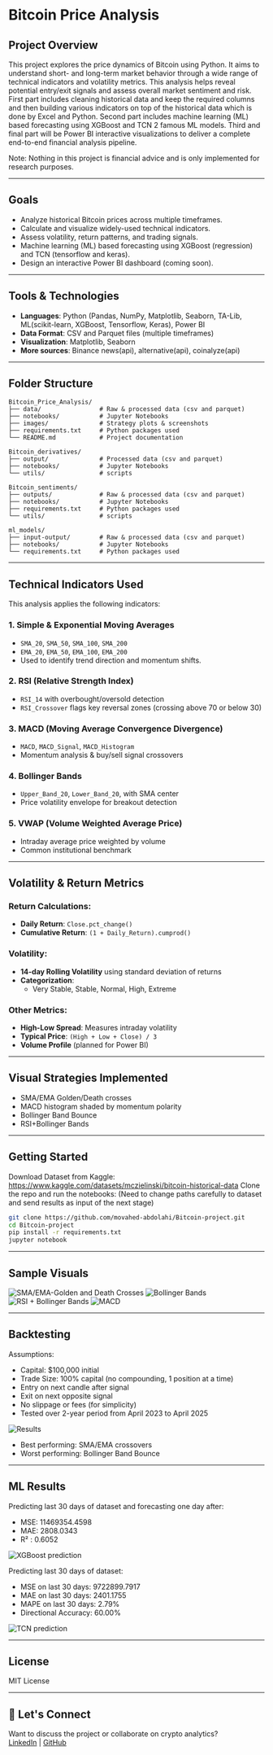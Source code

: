 #  Bitcoin Price Analysis

##  Project Overview

This project explores the price dynamics of Bitcoin using Python. It aims to understand short- and long-term market behavior through a wide range of technical indicators and volatility metrics. This analysis helps reveal potential entry/exit signals and assess overall market sentiment and risk.
First part includes cleaning historical data and keep the required columns and then building various indicators on top of the historical data which is done by Excel and Python. Second part includes machine learning (ML) based forecasting using XGBoost and TCN 2 famous ML models. Third and final part will be Power BI interactive visualizations to deliver a complete end-to-end financial analysis pipeline.

Note: Nothing in this project is financial advice and is only implemented for research purposes.

---

##  Goals

- Analyze historical Bitcoin prices across multiple timeframes.
- Calculate and visualize widely-used technical indicators.
- Assess volatility, return patterns, and trading signals.
- Machine learning (ML) based forecasting using XGBoost (regression) and TCN (tensorflow and keras).
- Design an interactive Power BI dashboard (coming soon).

---

##  Tools & Technologies

- **Languages**: Python (Pandas, NumPy, Matplotlib, Seaborn, TA-Lib, ML(scikit-learn, XGBoost, Tensorflow, Keras), Power BI
- **Data Format**: CSV and Parquet files (multiple timeframes)
- **Visualization**: Matplotlib, Seaborn
- **More sources**: Binance news(api), alternative(api), coinalyze(api)

---

##  Folder Structure

```
Bitcoin_Price_Analysis/
├── data/                # Raw & processed data (csv and parquet)
├── notebooks/           # Jupyter Notebooks
├── images/              # Strategy plots & screenshots
├── requirements.txt     # Python packages used
└── README.md            # Project documentation

Bitcoin_derivatives/
├── output/              # Processed data (csv and parquet)
├── notebooks/           # Jupyter Notebooks
└── utils/               # scripts

Bitcoin_sentiments/
├── outputs/             # Raw & processed data (csv and parquet)
├── notebooks/           # Jupyter Notebooks
├── requirements.txt     # Python packages used
└── utils/               # scripts

ml_models/
├── input-output/        # Raw & processed data (csv and parquet)
├── notebooks/           # Jupyter Notebooks
└── requirements.txt     # Python packages used
```

---

##  Technical Indicators Used

This analysis applies the following indicators:

### 1. **Simple & Exponential Moving Averages**
- `SMA_20`, `SMA_50`, `SMA_100`, `SMA_200`
- `EMA_20`, `EMA_50`, `EMA_100`, `EMA_200`
-  Used to identify trend direction and momentum shifts.

### 2. **RSI (Relative Strength Index)**
- `RSI_14` with overbought/oversold detection
- `RSI_Crossover` flags key reversal zones (crossing above 70 or below 30)

### 3. **MACD (Moving Average Convergence Divergence)**
- `MACD`, `MACD_Signal`, `MACD_Histogram`
- Momentum analysis & buy/sell signal crossovers

### 4. **Bollinger Bands**
- `Upper_Band_20`, `Lower_Band_20`, with SMA center
- Price volatility envelope for breakout detection

### 5. **VWAP (Volume Weighted Average Price)**
- Intraday average price weighted by volume
- Common institutional benchmark

---

##  Volatility & Return Metrics

###  Return Calculations:
- **Daily Return**: `Close.pct_change()`
- **Cumulative Return**: `(1 + Daily_Return).cumprod()`

###  Volatility:
- **14-day Rolling Volatility** using standard deviation of returns
- **Categorization**:
  - Very Stable, Stable, Normal, High, Extreme

###  Other Metrics:
- **High-Low Spread**: Measures intraday volatility
- **Typical Price**: `(High + Low + Close) / 3`
- **Volume Profile** (planned for Power BI)

---

##  Visual Strategies Implemented

- SMA/EMA Golden/Death crosses
- MACD histogram shaded by momentum polarity
- Bollinger Band Bounce
- RSI+Bollinger Bands

---


##  Getting Started

Download Dataset from Kaggle: https://www.kaggle.com/datasets/mczielinski/bitcoin-historical-data
Clone the repo and run the notebooks: (Need to change paths carefully to dataset and send results as input of the next stage)

```bash
git clone https://github.com/movahed-abdolahi/Bitcoin-project.git
cd Bitcoin-project
pip install -r requirements.txt
jupyter notebook
```

---

##  Sample Visuals

![SMA/EMA-Golden and Death Crosses](Bitcoin_historical_indicators/images/SMA-EMA-Cross.png)
![Bollinger Bands](Bitcoin_historical_indicators/images/BollingerBands.png)
![RSI + Bollinger Bands](Bitcoin_historical_indicators/images/RSI-BollingerBands.png)
![MACD](Bitcoin_historical_indicators/images/MACD.png)



---

##  Backtesting

Assumptions:
- Capital: $100,000 initial
- Trade Size: 100% capital (no compounding, 1 position at a time)
- Entry on next candle after signal
- Exit on next opposite signal
- No slippage or fees (for simplicity)
- Tested over 2-year period from April 2023 to April 2025

![Results](Bitcoin_historical_indicators/images/Total-Return-Strategy.png)

- Best performing: SMA/EMA crossovers
- Worst performing: Bollinger Band Bounce


---

##  ML Results


Predicting last 30 days of dataset and forecasting one day after:
- MSE: 11469354.4598
- MAE: 2808.0343
- R² : 0.6052
  
![XGBoost prediction](ml_models/images/XGBoost.jpg)

Predicting last 30 days of dataset:
- MSE on last 30 days: 9722899.7917
- MAE on last 30 days: 2401.1755
- MAPE on last 30 days: 2.79%
- Directional Accuracy: 60.00%

![TCN prediction](ml_models/images/TCN.jpg)


---

##  License

MIT License

---

## 🤝 Let's Connect

Want to discuss the project or collaborate on crypto analytics?  
[LinkedIn](https://www.linkedin.com/in/movahed-abdolahi/) | [GitHub](https://github.com/movahed-abdolahi)
